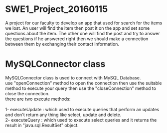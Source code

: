 # SWE1_Project_20160115
A project for our faculty to develop an app that used for search for the items we lost.
An user will find the item then post it on the app and set some questions about the item.
The other one will find the post and try to answer the questions if he answered right then we should make a connection between them by exchanging their contact information.

# MySQLConnector class
MySQLConnector class is used to connect with MySQL Database.
<br>
use "openConnection" method to open the connection 
then use the suitable method to execute your query then use the "closeConnection" method to close the connection.
<br>
there are two execute methods:
<br><br>
1- executeUpdate : which used to execute queries that perform an updates and don't return any thing like select, update and delete.
<br>
2- executeQuery : which used to execute select queries and it returns the result in "java.sql.ResultSet" object.
